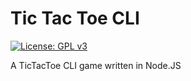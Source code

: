 # Tic Tac Toe CLI
[![License: GPL v3](https://img.shields.io/badge/License-GPLv3-blue.svg)](https://www.gnu.org/licenses/gpl-3.0)

A TicTacToe CLI game written in Node.JS
